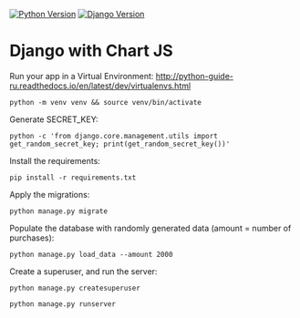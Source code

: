[![Python Version](https://img.shields.io/badge/python-3.10-brightgreen.svg)](https://python.org)
[![Django Version](https://img.shields.io/badge/django-4.2-brightgreen.svg)](https://djangoproject.com)

# Django with Chart JS

Run your app in a Virtual Environment: http://python-guide-ru.readthedocs.io/en/latest/dev/virtualenvs.html

```shell
python -m venv venv && source venv/bin/activate
```

Generate SECRET_KEY:
```shell
python -c 'from django.core.management.utils import get_random_secret_key; print(get_random_secret_key())'
```

Install the requirements:
```shell
pip install -r requirements.txt
```

Apply the migrations:
```shell
python manage.py migrate
```

Populate the database with randomly generated data (amount = number of purchases):
```shell
python manage.py load_data --amount 2000
```

Create a superuser, and run the server:
```shell
python manage.py createsuperuser

python manage.py runserver
```

